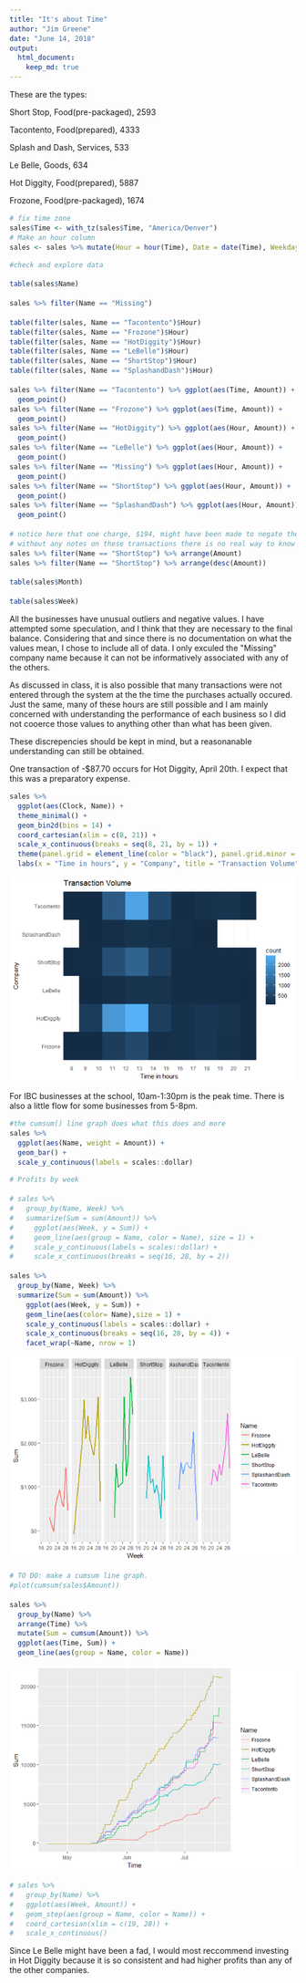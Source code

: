 ```yaml
---
title: "It's about Time"
author: "Jim Greene"
date: "June 14, 2018"
output: 
  html_document:
    keep_md: true
---
```




              
These are the types:

Short Stop, Food(pre-packaged), 2593

Tacontento, Food(prepared), 4333

Splash and Dash, Services, 533

Le Belle, Goods, 634

Hot Diggity, Food(prepared), 5887

Frozone, Food(pre-packaged), 1674


```r
# fix time zone
sales$Time <- with_tz(sales$Time, "America/Denver")
# Make an hour column
sales <- sales %>% mutate(Hour = hour(Time), Date = date(Time), Weekday = wday(Time), Monthday = mday(Time), Month = month(Time), Week = week(Time), Clock = (hour(Time) + minute(Time)/60)) %>% filter(Name != "Missing")
```


```r
#check and explore data

table(sales$Name)

sales %>% filter(Name == "Missing")

table(filter(sales, Name == "Tacontento")$Hour)
table(filter(sales, Name == "Frozone")$Hour)
table(filter(sales, Name == "HotDiggity")$Hour)
table(filter(sales, Name == "LeBelle")$Hour)
table(filter(sales, Name == "ShortStop")$Hour)
table(filter(sales, Name == "SplashandDash")$Hour)

sales %>% filter(Name == "Tacontento") %>% ggplot(aes(Time, Amount)) +
  geom_point()
sales %>% filter(Name == "Frozone") %>% ggplot(aes(Time, Amount)) +
  geom_point()
sales %>% filter(Name == "HotDiggity") %>% ggplot(aes(Hour, Amount)) +
  geom_point()
sales %>% filter(Name == "LeBelle") %>% ggplot(aes(Hour, Amount)) +
  geom_point()
sales %>% filter(Name == "Missing") %>% ggplot(aes(Hour, Amount)) +
  geom_point()
sales %>% filter(Name == "ShortStop") %>% ggplot(aes(Hour, Amount)) +
  geom_point()
sales %>% filter(Name == "SplashandDash") %>% ggplot(aes(Hour, Amount)) +
  geom_point()

# notice here that one charge, $194, might have been made to negate the other.
# without any notes on these transactions there is no real way to know what they are. I can only guess.
sales %>% filter(Name == "ShortStop") %>% arrange(Amount)
sales %>% filter(Name == "ShortStop") %>% arrange(desc(Amount))

table(sales$Month)
 
table(sales$Week)
```

All the businesses have unusual outliers and negative values. I have attempted some speculation, and I think that they are necessary to the final balance. Considering that and since there is no documentation on what the values mean, I chose to include all of data. I only exculed the "Missing" company name because it can not be informatively associated with any of the others.

As discussed in class, it is also possible that many transactions were not entered through the system at the the time the purchases actually occured. Just the same, many of these hours are still possible and I am mainly concerned with understanding the performance of each business so I did not cooerce those values to anything other than what has been given.

These discrepencies should be kept in mind, but a reasonanable understanding can still be obtained.

One transaction of -$87.70 occurs for Hot Diggity, April 20th. I expect that this was a preparatory expense.


```r
sales %>% 
  ggplot(aes(Clock, Name)) +
  theme_minimal() +
  geom_bin2d(bins = 14) +
  coord_cartesian(xlim = c(8, 21)) +
  scale_x_continuous(breaks = seq(8, 21, by = 1)) +
  theme(panel.grid = element_line(color = "black"), panel.grid.minor = element_blank(), panel.grid.major.y = element_blank()) +
  labs(x = "Time in hours", y = "Company", title = "Transaction Volume")
```

![](It_s_about_time_files/figure-html/unnamed-chunk-3-1.png)<!-- -->

For IBC businesses at the school, 10am-1:30pm is the peak time. There is also a little flow for some businesses from 5-8pm.


```r
#the cumsum() line graph does what this does and more
sales %>% 
  ggplot(aes(Name, weight = Amount)) +
  geom_bar() +
  scale_y_continuous(labels = scales::dollar)
```


```r
# Profits by week

# sales %>% 
#   group_by(Name, Week) %>% 
#   summarize(Sum = sum(Amount)) %>% 
#     ggplot(aes(Week, y = Sum)) +
#     geom_line(aes(group = Name, color = Name), size = 1) +
#     scale_y_continuous(labels = scales::dollar) +
#     scale_x_continuous(breaks = seq(16, 28, by = 2))

sales %>% 
  group_by(Name, Week) %>% 
  summarize(Sum = sum(Amount)) %>% 
    ggplot(aes(Week, y = Sum)) +
    geom_line(aes(color= Name),size = 1) +
    scale_y_continuous(labels = scales::dollar) +
    scale_x_continuous(breaks = seq(16, 28, by = 4)) +
    facet_wrap(~Name, nrow = 1)
```

![](It_s_about_time_files/figure-html/unnamed-chunk-5-1.png)<!-- -->


```r
# TO DO: make a cumsum line graph.
#plot(cumsum(sales$Amount))

sales %>%
  group_by(Name) %>%
  arrange(Time) %>% 
  mutate(Sum = cumsum(Amount)) %>% 
  ggplot(aes(Time, Sum)) +
  geom_line(aes(group = Name, color = Name))
```

![](It_s_about_time_files/figure-html/unnamed-chunk-6-1.png)<!-- -->

```r
# sales %>%
#   group_by(Name) %>% 
#   ggplot(aes(Week, Amount)) +
#   geom_step(aes(group = Name, color = Name)) +
#   coord_cartesian(xlim = c(19, 28)) +
#   scale_x_continuous()
```

Since Le Belle might have been a fad, I would most reccommend investing in Hot Diggity because it is so consistent and had higher profits than any of the other companies.
